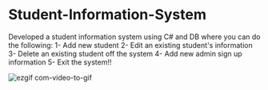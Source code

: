 # Student-Information-System
Developed a student information system using C# and DB where you can do the following:
1- Add new student
2- Edit an existing student's information
3- Delete an existing student off the system
4- Add new admin sign up information
5- Exit the system!!


![ezgif com-video-to-gif](https://user-images.githubusercontent.com/95551889/218321204-70d41d78-ee7e-4714-9938-bcce70a8082c.gif)
